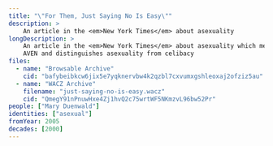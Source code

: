 ```yaml
---
title: "\"For Them, Just Saying No Is Easy\""
description: >
    An article in the <em>New York Times</em> about asexuality
longDescription: >
    An article in the <em>New York Times</em> about asexuality which mentions
    AVEN and distinguishes asexuality from celibacy
files:
  - name: "Browsable Archive"
    cid: "bafybeibkcw6jix5e7yqknervbw4k2qzbl7cxvumxgshleoxaj2ofziz5au"
  - name: "WACZ Archive"
    filename: "just-saying-no-is-easy.wacz"
    cid: "QmegY91nPnuwHxe4Zj1hvQ2c75wrtWF5NKmzvL96bw52Pr"
people: ["Mary Duenwald"]
identities: ["asexual"]
fromYear: 2005
decades: [2000]
---
```

